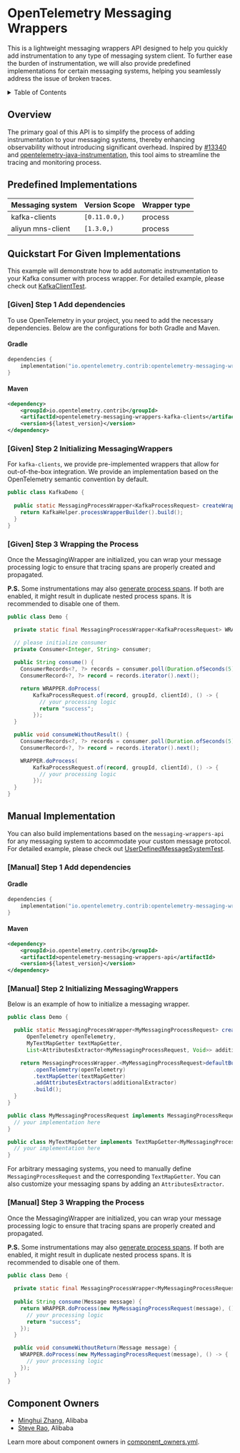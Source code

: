 # OpenTelemetry Messaging Wrappers

This is a lightweight messaging wrappers API designed to help you quickly add instrumentation to any
type of messaging system client. To further ease the burden of instrumentation, we will also provide
predefined implementations for certain messaging systems, helping you seamlessly address the issue
of broken traces.

<details>
<summary>Table of Contents</summary>

- [Overview](#overview)
- [Predefined Implementations](#predefined-implementations)
- [Quickstart For Given Implementations](#quickstart-for-given-implementations)
  - [\[Given\] Step 1 Add dependencies](#given-step-1-add-dependencies)
  - [\[Given\] Step 2 Initializing MessagingWrappers](#given-step-2-initializing-messagingwrappers)
  - [\[Given\] Step 3 Wrapping the Process](#given-step-3-wrapping-the-process)
- [Manual Implementation](#manual-implementation)
  - [\[Manual\] Step 1 Add dependencies](#manual-step-1-add-dependencies)
  - [\[Manual\] Step 2 Initializing MessagingWrappers](#manual-step-2-initializing-messagingwrappers)
  - [\[Manual\] Step 3 Wrapping the Process](#manual-step-3-wrapping-the-process)
- [Component Owners](#component-owners)

</details>

## Overview

The primary goal of this API is to simplify the process of adding instrumentation to your messaging
systems, thereby enhancing observability without introducing significant overhead. Inspired by
[#13340](https://github.com/open-telemetry/opentelemetry-java-instrumentation/issues/13340) and
[opentelemetry-java-instrumentation](https://github.com/open-telemetry/opentelemetry-java-instrumentation/blob/main/instrumentation-api-incubator/src/main/java/io/opentelemetry/instrumentation/api/incubator/semconv/messaging/MessagingAttributesExtractor.java),
this tool aims to streamline the tracing and monitoring process.

## Predefined Implementations

| Messaging system  | Version Scope | Wrapper type |
|-------------------|---------------|--------------|
| kafka-clients     | `[0.11.0.0,)` | process      |
| aliyun mns-client | `[1.3.0,)`    | process      |

## Quickstart For Given Implementations

This example will demonstrate how to add automatic instrumentation to your Kafka consumer with process wrapper. For
detailed example, please check out [KafkaClientTest](./kafka-clients/src/test/java/io/opentelemetry/contrib/messaging/wrappers/kafka/KafkaClientTest.java).

### [Given] Step 1 Add dependencies

To use OpenTelemetry in your project, you need to add the necessary dependencies. Below are the configurations for both
Gradle and Maven.

#### Gradle

```kotlin
dependencies {
    implementation("io.opentelemetry.contrib:opentelemetry-messaging-wrappers-kafka-clients:${latest_version}")
}
```

#### Maven

```xml
<dependency>
    <groupId>io.opentelemetry.contrib</groupId>
    <artifactId>opentelemetry-messaging-wrappers-kafka-clients</artifactId>
    <version>${latest_version}</version>
</dependency>
```

### [Given] Step 2 Initializing MessagingWrappers

For `kafka-clients`, we provide pre-implemented wrappers that allow for out-of-the-box integration. We provide
an implementation based on the OpenTelemetry semantic convention by default.

```java
public class KafkaDemo {
 
  public static MessagingProcessWrapper<KafkaProcessRequest> createWrapper() {
    return KafkaHelper.processWrapperBuilder().build();
  }
}
```

### [Given] Step 3 Wrapping the Process

Once the MessagingWrapper are initialized, you can wrap your message processing logic to ensure that tracing spans are
properly created and propagated.

**P.S.** Some instrumentations may also [generate process spans](https://github.com/open-telemetry/opentelemetry-java-instrumentation/blob/main/docs/supported-libraries.md).
If both are enabled, it might result in duplicate nested process spans. It is recommended to disable one of them.

```java
public class Demo {

  private static final MessagingProcessWrapper<KafkaProcessRequest> WRAPPER = createWrapper();

  // please initialize consumer
  private Consumer<Integer, String> consumer;
  
  public String consume() {
    ConsumerRecords<?, ?> records = consumer.poll(Duration.ofSeconds(5));
    ConsumerRecord<?, ?> record = records.iterator().next();

    return WRAPPER.doProcess(
        KafkaProcessRequest.of(record, groupId, clientId), () -> {
          // your processing logic
          return "success";
        });
  }

  public void consumeWithoutResult() {
    ConsumerRecords<?, ?> records = consumer.poll(Duration.ofSeconds(5));
    ConsumerRecord<?, ?> record = records.iterator().next();

    WRAPPER.doProcess(
        KafkaProcessRequest.of(record, groupId, clientId), () -> {
          // your processing logic
        });
  }
}
```

## Manual Implementation

You can also build implementations based on the `messaging-wrappers-api` for any messaging system to accommodate your
custom message protocol. For detailed example, please check out [UserDefinedMessageSystemTest](./api/src/test/java/io/opentelemetry/contrib/messaging/wrappers/UserDefinedMessageSystemTest.java).

### [Manual] Step 1 Add dependencies

#### Gradle

```kotlin
dependencies {
    implementation("io.opentelemetry.contrib:opentelemetry-messaging-wrappers-api:${latest_version}")
}
```

#### Maven

```xml
<dependency>
    <groupId>io.opentelemetry.contrib</groupId>
    <artifactId>opentelemetry-messaging-wrappers-api</artifactId>
    <version>${latest_version}</version>
</dependency>
```

### [Manual] Step 2 Initializing MessagingWrappers

Below is an example of how to initialize a messaging wrapper.

```java
public class Demo {

  public static MessagingProcessWrapper<MyMessagingProcessRequest> createWrapper(
      OpenTelemetry openTelemetry,
      MyTextMapGetter textMapGetter,
      List<AttributesExtractor<MyMessagingProcessRequest, Void>> additionalExtractor) {

    return MessagingProcessWrapper.<MyMessagingProcessRequest>defaultBuilder()
        .openTelemetry(openTelemetry)
        .textMapGetter(textMapGetter)
        .addAttributesExtractors(additionalExtractor)
        .build();
  }
}

public class MyMessagingProcessRequest implements MessagingProcessRequest {
  // your implementation here
}

public class MyTextMapGetter implements TextMapGetter<MyMessagingProcessRequest> {
  // your implementation here
}
```

For arbitrary messaging systems, you need to manually define `MessagingProcessRequest` and the corresponding `TextMapGetter`.
You can also customize your messaging spans by adding an `AttributesExtractor`.

### [Manual] Step 3 Wrapping the Process

Once the MessagingWrapper are initialized, you can wrap your message processing logic to ensure that tracing spans are
properly created and propagated.

**P.S.** Some instrumentations may also [generate process spans](https://github.com/open-telemetry/opentelemetry-java-instrumentation/blob/main/docs/supported-libraries.md).
If both are enabled, it might result in duplicate nested process spans. It is recommended to disable one of them.

```java
public class Demo {
 
  private static final MessagingProcessWrapper<MyMessagingProcessRequest> WRAPPER = createWrapper();
 
  public String consume(Message message) {
    return WRAPPER.doProcess(new MyMessagingProcessRequest(message), () -> {
      // your processing logic
      return "success";
    });
  }

  public void consumeWithoutReturn(Message message) {
    WRAPPER.doProcess(new MyMessagingProcessRequest(message), () -> {
      // your processing logic
    });
  }
}
```

## Component Owners

- [Minghui Zhang](https://github.com/Cirilla-zmh), Alibaba
- [Steve Rao](https://github.com/steverao), Alibaba

Learn more about component owners in [component_owners.yml](../.github/component_owners.yml).

